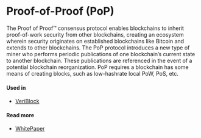 # Proof-of-Proof \(PoP\)

The Proof of Proof™ consensus protocol enables blockchains to inherit proof-of-work security from other blockchains, creating an ecosystem wherein security originates on established blockchains like Bitcoin and extends to other blockchains. The PoP protocol introduces a new type of miner who performs periodic publications of one blockchain’s current state to another blockchain. These publications are referenced in the event of a potential blockchain reorganization. PoP requires a blockchain has some means of creating blocks, such as low-hashrate local PoW, PoS, etc.

#### Used in

* [VeriBlock](https://www.veriblock.org)

#### Read more

* [WhitePaper](https://raw.githubusercontent.com/cedricwalter/blockchain-consensus/master/whitepaper/PoP-Whitepaper.pdf)

